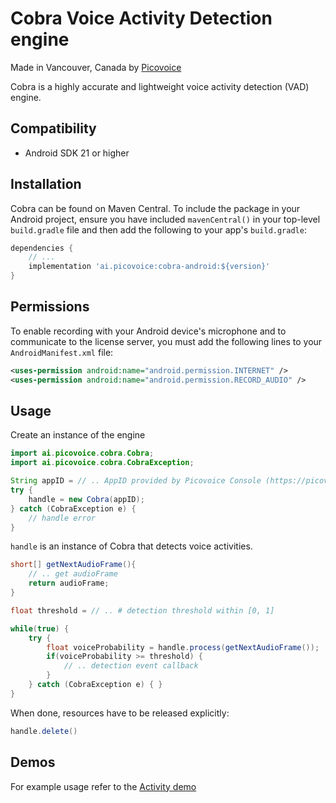 # Cobra Voice Activity Detection engine

Made in Vancouver, Canada by [Picovoice](https://picovoice.ai)

Cobra is a highly accurate and lightweight voice activity detection (VAD) engine.

## Compatibility

- Android SDK 21 or higher

## Installation

Cobra can be found on Maven Central. To include the package in your Android project, ensure you have included `mavenCentral()` in your top-level `build.gradle` file and then add the following to your app's `build.gradle`:

```groovy
dependencies {
    // ...
    implementation 'ai.picovoice:cobra-android:${version}'
}
```

## Permissions

To enable recording with your Android device's microphone and to communicate to the license server,
you must add the following lines to your `AndroidManifest.xml` file:
```xml
<uses-permission android:name="android.permission.INTERNET" />
<uses-permission android:name="android.permission.RECORD_AUDIO" />
```
## Usage

Create an instance of the engine

```java
import ai.picovoice.cobra.Cobra;
import ai.picovoice.cobra.CobraException;

String appID = // .. AppID provided by Picovoice Console (https://picovoice.ai/console/)
try {
    handle = new Cobra(appID);
} catch (CobraException e) {
    // handle error
}
```

`handle` is an instance of Cobra that detects voice activities.

```java
short[] getNextAudioFrame(){
    // .. get audioFrame
    return audioFrame;
}

float threshold = // .. # detection threshold within [0, 1]

while(true) {
    try {
        float voiceProbability = handle.process(getNextAudioFrame());
        if(voiceProbability >= threshold) {
            // .. detection event callback
        }
    } catch (CobraException e) { }
}
```

When done, resources have to be released explicitly:

```java
handle.delete()
```

## Demos

For example usage refer to the [Activity demo](/demo/android/Activity)
